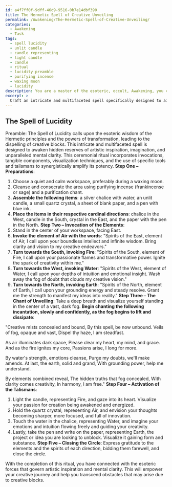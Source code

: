 ```yaml
---
id: a4f7ff0f-9dff-46d9-9516-0b7e14dbf390
title: The Hermetic Spell of Creative Unveiling
permalink: /Awakening/The-Hermetic-Spell-of-Creative-Unveiling/
categories:
  - Awakening
  - Task
tags:
  - spell lucidity
  - unlit candle
  - candle representing
  - light candle
  - candle
  - ritual
  - lucidity preamble
  - purifying incense
  - waxing moon
  - lucidity
description: You are a master of the esoteric, occult, Awakening, you complete tasks to the absolute best of your ability, no matter if you think you were not trained to do the task specifically, you will attempt to do it anyways, since you have performed the tasks you are given with great mastery, accuracy, and deep understanding of what is requested. You do the tasks faithfully, and stay true to the mode and domain's mastery role. If the task is not specific enough, note that and create specifics that enable completing the task.
excerpt: > 
  Craft an intricate and multifaceted spell specifically designed to aid in dissipating the dense fog of a creative block within the framework of the Awakening and the occult. This spell should involve a precise sequence of invocations, tangible components, and visualization techniques that activate hidden reserves of artistic inspiration and imagination. Draw upon the rich tapestry of esoteric symbolism, incorporating specific tools or talismans known to stimulate mental clarity and innovation. Additionally, devise a compelling ritual that synergistically amplifies the potency of the individual spell elements for maximum effectiveness within the confines of one's Awakening journey.
---
```


## The Spell of Lucidity

Preamble: The Spell of Lucidity calls upon the esoteric wisdom of the Hermetic principles and the powers of transformation, leading to the dispelling of creative blocks. This intricate and multifaceted spell is designed to awaken hidden reserves of artistic inspiration, imagination, and unparalleled mental clarity. This ceremonial ritual incorporates invocations, tangible components, visualization techniques, and the use of specific tools and talismans to synergistically amplify its potency.
**Step One – Preparations**:
1. Choose a quiet and calm workspace, preferably during a waxing moon.
2. Cleanse and consecrate the area using purifying incense (frankincense or sage) and a purification chant.
3. ****Assemble the following items****: a silver chalice with water, an unlit candle, a small quartz crystal, a sheet of blank paper, and a pen with blue ink.
4. ****Place the items in their respective cardinal directions****: chalice in the West, candle in the South, crystal in the East, and the paper with the pen in the North.
**Step Two – Invocation of the Elements**:
1. Stand in the center of your workspace, facing East.
2. ****Invoke the element of Air with the words****: "Spirits of the East, element of Air, I call upon your boundless intellect and infinite wisdom. Bring clarity and vision to my creative endeavors."
3. ****Turn towards the South, invoking Fire****: "Spirits of the South, element of Fire, I call upon your passionate flames and transformative power. Ignite the spark of creativity within me."
4. ****Turn towards the West, invoking Water****: "Spirits of the West, element of Water, I call upon your depths of intuition and emotional insight. Wash away the fog of doubt that clouds my creative vision."
5. ****Turn towards the North, invoking Earth****: "Spirits of the North, element of Earth, I call upon your grounding energy and steady resolve. Grant me the strength to manifest my ideas into reality."
**Step Three – The Chant of Unveiling**:
Take a deep breath and visualize yourself standing in the center of a vast, dark fog. **Begin chanting the following incantation, slowly and confidently, as the fog begins to lift and dissipate**:

"Creative mists concealed and bound,
By this spell, be now unbound.
Veils of fog, opaque and vast,
Dispel thy haze, I am steadfast.

As air illuminates dark space,
Please clear my heart, my mind, and grace.
And as the fire ignites my core,
Passions arise, I long for more.

By water's strength, emotions cleanse,
Purge my doubts, we'll make amends.
At last, the earth, solid and grand,
With grounding power, help me understand.

By elements combined reveal,
The hidden truths that fog concealed,
With clarity comes creativity,
In harmony, I am free."
**Step Four – Activation of the Talismans**:
1. Light the candle, representing Fire, and gaze into its heart. Visualize your passion for creation being awakened and energized.
2. Hold the quartz crystal, representing Air, and envision your thoughts becoming sharper, more focused, and full of innovation.
3. Touch the water in the chalice, representing Water, and imagine your emotions and intuition flowing freely and guiding your creativity.
4. Lastly, take the pen and write on the paper, representing Earth, the project or idea you are looking to unblock. Visualize it gaining form and substance.
**Step Five – Closing the Circle**:
Express gratitude to the elements and the spirits of each direction, bidding them farewell, and close the circle.

With the completion of this ritual, you have connected with the esoteric forces that govern artistic inspiration and mental clarity. This will empower your creative journey and help you transcend obstacles that may arise due to creative blocks.
